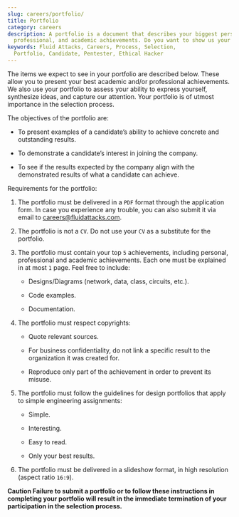 ```yaml
---
slug: careers/portfolio/
title: Portfolio
category: careers
description: A portfolio is a document that describes your biggest personal,
  professional, and academic achievements. Do you want to show us your portfolio?
keywords: Fluid Attacks, Careers, Process, Selection,
  Portfolio, Candidate, Pentester, Ethical Hacker
---
```


The items we expect to see in your portfolio are described below. These
allow you to present your best academic and/or professional
achievements. We also use your portfolio to assess your ability to
express yourself, synthesize ideas, and capture our attention. Your
portfolio is of utmost importance in the selection process.

The objectives of the portfolio are:

- To present examples of a candidate’s ability to achieve concrete and
  outstanding results.

- To demonstrate a candidate’s interest in joining the company.

- To see if the results expected by the company align with the
  demonstrated results of what a candidate can achieve.

Requirements for the portfolio:

1. The portfolio must be delivered in a `PDF` format through the
    application form. In case you experience any trouble, you can also
    submit it via email to <careers@fluidattacks.com>.

2. The portfolio is not a `CV`. Do not use your `CV` as a substitute
    for the portfolio.

3. The portfolio must contain your top `5` achievements, including
    personal, professional and academic achievements. Each one must be
    explained in at most `1` page. Feel free to include:

    - Designs/Diagrams (network, data, class, circuits, etc.).

    - Code examples.

    - Documentation.

4. The portfolio must respect copyrights:

    - Quote relevant sources.

    - For business confidentiality, do not link a specific result to
      the organization it was created for.

    - Reproduce only part of the achievement in order to prevent its
      misuse.

5. The portfolio must follow the guidelines for design portfolios that
    apply to simple engineering assignments:

    - Simple.

    - Interesting.

    - Easy to read.

    - Only your best results.

6. The portfolio must be delivered in a slideshow format, in high
    resolution (aspect ratio `16:9`).

**Caution Failure to submit a portfolio or to follow these instructions
in completing your portfolio will result in the immediate termination
of your participation in the selection process.**
